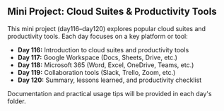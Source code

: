 ## Mini Project: Cloud Suites & Productivity Tools

This mini project (day116–day120) explores popular cloud suites and productivity tools. Each day focuses on a key platform or tool:

- **Day 116:** Introduction to cloud suites and productivity tools
- **Day 117:** Google Workspace (Docs, Sheets, Drive, etc.)
- **Day 118:** Microsoft 365 (Word, Excel, OneDrive, Teams, etc.)
- **Day 119:** Collaboration tools (Slack, Trello, Zoom, etc.)
- **Day 120:** Summary, lessons learned, and productivity checklist

Documentation and practical usage tips will be provided in each day's folder.
